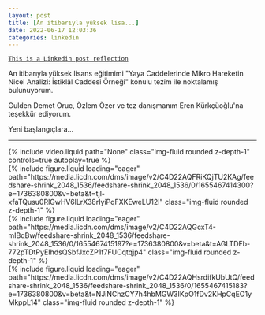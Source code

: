 ```yaml
---
layout: post
title: [An itibarıyla yüksek lisa...]
date: 2022-06-17 12:03:36
categories: linkedin
---
```


[`This is a Linkedin post reflection`](https://www.linkedin.com/feed/update/urn:li:activity:6943533608045285376)

An itibarıyla yüksek lisans eğitimimi "Yaya Caddelerinde Mikro Hareketin Nicel Analizi: İstiklâl Caddesi Örneği" konulu tezim ile noktalamış bulunuyorum.

Gulden Demet Oruc, Özlem Özer ve tez danışmanım Eren Kürkçüoğlu'na teşekkür ediyorum.

Yeni başlangıçlara...

<hr>
<div class="row mt-3">
<div class="col-sm mt-3 mt-md-0">{% include video.liquid path="None" class="img-fluid rounded z-depth-1" controls=true autoplay=true %}</div>

<div class="col-sm mt-3 mt-md-0">{% include figure.liquid loading="eager" path="https://media.licdn.com/dms/image/v2/C4D22AQFRiKQjTU2KAg/feedshare-shrink_2048_1536/feedshare-shrink_2048_1536/0/1655467414300?e=1736380800&v=beta&t=tjl-xfaTQusu0RlGwHV6lLrX38rIyiPqFXKEweLU12I" class="img-fluid rounded z-depth-1" %}</div>
<div class="col-sm mt-3 mt-md-0">{% include figure.liquid loading="eager" path="https://media.licdn.com/dms/image/v2/C4D22AQGcxT4-mIBqBw/feedshare-shrink_2048_1536/feedshare-shrink_2048_1536/0/1655467415197?e=1736380800&v=beta&t=AGLTDFb-772pTDtPyEIhdsQSbfJxcZP1f7FUCqtqjp4" class="img-fluid rounded z-depth-1" %}</div>
<div class="col-sm mt-3 mt-md-0">{% include figure.liquid loading="eager" path="https://media.licdn.com/dms/image/v2/C4D22AQHsrdifkUbUtQ/feedshare-shrink_2048_1536/feedshare-shrink_2048_1536/0/1655467415183?e=1736380800&v=beta&t=NJiNChzCY7h4hbMGW3IKpO1fDv2KHpCqEO1yMkppL14" class="img-fluid rounded z-depth-1" %}</div>

</div>
